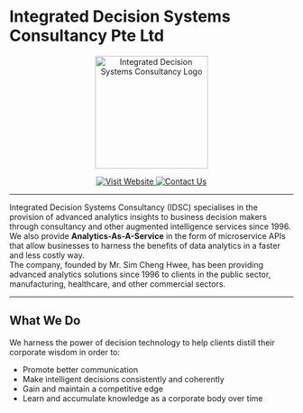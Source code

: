 # Integrated Decision Systems Consultancy Pte Ltd

<p align="center">
  <a href="https://www.idsc.com.sg/">
    <img src="https://www.idsc.com.sg/static/media/IDSC_logo.d02ed6e742072c6bcddd.png" alt="Integrated Decision Systems Consultancy Logo" width="200">
  </a>
</p>

<p align="center">
  <a href="https://www.idsc.com.sg/">
    <img src="https://img.shields.io/badge/Visit-Website-blue" alt="Visit Website">
  </a>
  <a href="https://www.idsc.com.sg/contact-us">
    <img src="https://img.shields.io/badge/Contact-Us-green" alt="Contact Us">
  </a>
</p>

---

Integrated Decision Systems Consultancy (IDSC) specialises in the provision of advanced analytics insights to business decision makers through consultancy and other augmented intelligence services since 1996.  
We also provide **Analytics-As-A-Service** in the form of microservice APIs that allow businesses to harness the benefits of data analytics in a faster and less costly way.  
The company, founded by Mr. Sim Cheng Hwee, has been providing advanced analytics solutions since 1996 to clients in the public sector, manufacturing, healthcare, and other commercial sectors.

---

## What We Do

We harness the power of decision technology to help clients distill their corporate wisdom in order to:

- Promote better communication
- Make intelligent decisions consistently and coherently
- Gain and maintain a competitive edge
- Learn and accumulate knowledge as a corporate body over time
